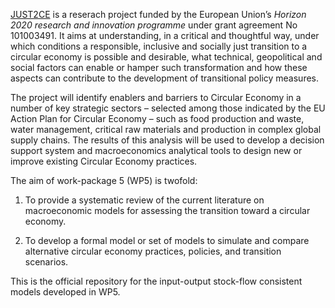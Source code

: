 [JUST2CE](https://just2ce.eu/) is a reserach project funded by the European Union’s *Horizon 2020 research and innovation programme* under grant agreement No 101003491. It aims at understanding, in a critical and thoughtful way, under which conditions a responsible, inclusive and socially just transition to a circular economy is possible and desirable, what technical, geopolitical and social factors can  enable  or  hamper  such  transformation  and  how  these  aspects  can contribute to the development of transitional policy measures. ​

The project will identify enablers and barriers to Circular Economy in a number of key strategic sectors – selected among those indicated by the EU Action Plan for Circular Economy – such as food production and waste, water management, critical raw materials and production in complex global supply chains. The results of this analysis will be used to develop a decision support system and macroeconomics analytical tools to design new or improve existing Circular Economy practices. ​

The aim of work-package 5 (WP5) is twofold:

1. To provide a systematic review of the current literature on macroeconomic models for assessing the transition toward a circular economy.

1. To develop a formal model or set of models to simulate and compare alternative circular economy practices, policies, and transition scenarios.

This is the official repository for the input-output stock-flow consistent models developed in WP5.
